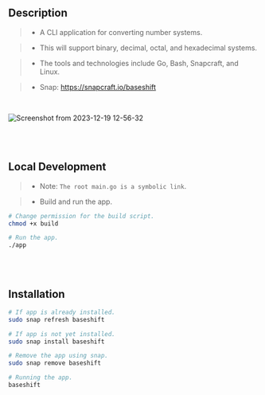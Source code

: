 ## Description
> - A CLI application for converting number systems.

> - This will support binary, decimal, octal, and hexadecimal systems.

> - The tools and technologies include Go, Bash, Snapcraft, and Linux.

> - Snap: https://snapcraft.io/baseshift

<br />

![Screenshot from 2023-12-19 12-56-32](https://github.com/kentlouisetonino/baseshift/assets/69438999/c5a24bba-9893-4f70-84ad-4a1082e1406f)

<br />
<br />



## Local Development
> - Note: `The root main.go is a symbolic link`.

> - Build and run the app.

```bash
# Change permission for the build script.
chmod +x build

# Run the app.
./app
```

<br />
<br />



## Installation
```bash
# If app is already installed.
sudo snap refresh baseshift

# If app is not yet installed.
sudo snap install baseshift

# Remove the app using snap.
sudo snap remove baseshift

# Running the app.
baseshift
```
